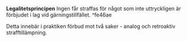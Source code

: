 **Legalitetsprincipen**
Ingen får straffas för något som inte uttryckligen är förbjudet i lag vid gärningstillfället. ^fe46ae

Detta innebär i praktiken förbud mot två saker - analog och retroaktiv strafftillämpning.
